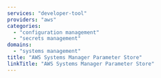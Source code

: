 ```yaml
---
services: "developer-tool"
providers: "aws"
categories:
  - "configuration management"
  - "secrets management"
domains:
  - "systems management"
title: "AWS Systems Manager Parameter Store"
linkTitle: "AWS Systems Manager Parameter Store"
---
```

